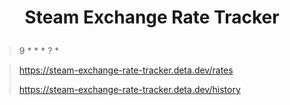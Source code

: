# <p align="center">Steam Exchange Rate Tracker</p>

> 9 * * * ? *

> https://steam-exchange-rate-tracker.deta.dev/rates
> 
> https://steam-exchange-rate-tracker.deta.dev/history

